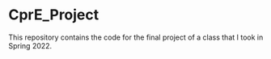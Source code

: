 # CprE_Project
This repository contains the code for the final project of a class that I took in Spring 2022. 
